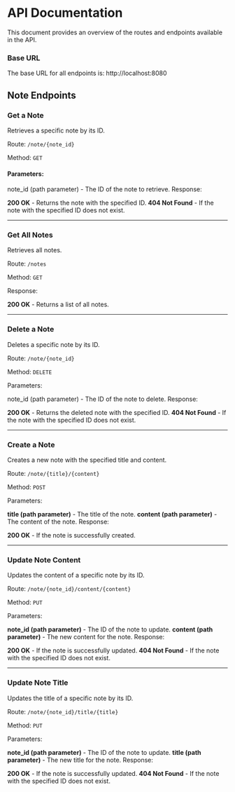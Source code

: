 # API Documentation

This document provides an overview of the routes and endpoints available in the API.

### Base URL

The base URL for all endpoints is: http://localhost:8080

## Note Endpoints

### Get a Note
Retrieves a specific note by its ID.

Route: `/note/{note_id}`

Method: `GET`

#### Parameters:

note_id (path parameter) - The ID of the note to retrieve.
Response:

**200 OK** - Returns the note with the specified ID.
**404 Not Found** - If the note with the specified ID does not exist.

---

### Get All Notes
Retrieves all notes.

Route: `/notes`

Method: `GET`

Response:

**200 OK** - Returns a list of all notes.

---

### Delete a Note
Deletes a specific note by its ID.

Route: `/note/{note_id}`

Method: `DELETE`

Parameters:

note_id (path parameter) - The ID of the note to delete.
Response:

**200 OK** - Returns the deleted note with the specified ID.
**404 Not Found** - If the note with the specified ID does not exist.

---

### Create a Note
Creates a new note with the specified title and content.

Route: `/note/{title}/{content}`

Method: `POST`

Parameters:

**title (path parameter)** - The title of the note.
**content (path parameter)** - The content of the note.
Response:

**200 OK** - If the note is successfully created.

---

### Update Note Content
Updates the content of a specific note by its ID.

Route: `/note/{note_id}/content/{content}`

Method: `PUT`

Parameters:

**note_id (path parameter)** - The ID of the note to update.
**content (path parameter)** - The new content for the note.
Response:

**200 OK** - If the note is successfully updated.
**404 Not Found** - If the note with the specified ID does not exist.

---

### Update Note Title
Updates the title of a specific note by its ID.

Route: `/note/{note_id}/title/{title}`

Method: `PUT`

Parameters:

**note_id (path parameter)** - The ID of the note to update.
**title (path parameter)** - The new title for the note.
Response:

**200 OK** - If the note is successfully updated.
**404 Not Found** - If the note with the specified ID does not exist.